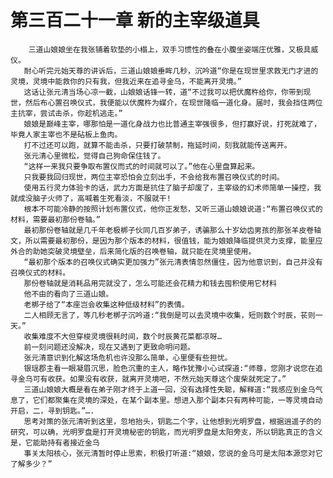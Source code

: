 # 第三百二十一章 新的主宰级道具
        三道山娘娘坐在我张铺着软垫的小榻上，双手习惯性的叠在小腹坐姿端庄优雅，又极具威仪。
       耐心听完元始天尊的讲诉后，三道山娘娘垂眸几秒，沉吟道“你是在现世里求救无门才进的灵境，灵境中能救你的只有我，但我近来在追寻金乌，不能离开灵境。”
       这话让张元清当场心凉一截，山娘娘话锋一转，道“不过我可以把伏魔杵给你，你带到现世，然后布心置召唤仪式，我便能以伏魔杵为媒介，在现世隆临一道化身。届时，我会挡住两位主抗宰，尝试击杀，你趁机逃走。”
       娘娘是巅峰主宰，哪那怕是一道化身战力也比普通主宰强很多，但打赢好说，打死就难了，毕竟人家主宰也不是砧板上鱼肉。
       打不过还可以跑，就算不能击杀，只要打破禁制，拖延时间，刻我就能传送离开。
       张元清心里微松，觉得自己狗命保住钱了。
       “这样一来我只要争取布置仪而式的时间就可以了。”他在心里盘算起来。
       只我要我回归现世，两位主宰恐怕会立刻出手，不会给我布置召唤仪式的时间。
       使用五行灵力体验卡的话，武力方面是抗住了脑子却废了，主宰级的幻术师简单一操控，我就成没脑子火师了，高喊着生死看淡，不服就干!
       根本不可能冷静的按照计划布置仪式，他你正发愁，又听三道山娘娘说道:“布置召唤仪式的材料，需要最初那份卷轴。”
       最初那份卷轴就是几千年老极梆子伙同几百岁弟子，诱骗那么十岁幼齿男孩的那张羊皮卷轴文，所以需要最初那份，是因为那个版本的材料，很值钱，能为娘娘降临提供灵力支撑，能里应外合的助她突破灵境壁垒，后来简化版的召唤卷轴，就只能在灵境里使用。
       “最初那个版本的召唤仪式确实更加强力”张元清表情忽然僵住，因为他意识到，自己并没有召唤仪式的材料。
       那份卷轴就是消耗品用完就没了，怎么可能还会花精力和钱去囤积使用它材料
       他不由的看向了三道山娘。
       老梆子给了“本座岂会收集这种低级材料”的表情。
       二人相顾无言了，等几秒老梆子沉吟道:“我倒是可以去灵境中收集，短则数个时辰，苌则一天。”
       收集难度不大但穿梭灵境很耗时间，数个时辰黄花菜都凉呀…
       前一刻问题还没解决，现在又遇到了更致命明问题。
       张元清意识到化解这场危机也许没那么简单，心里便有些担忧。
       银瑶郡主看一眼凝眉沉思，脸色沉重的主人，略作犹豫小心试探道:“师尊，您刚才说您在追寻金乌可有收获。如果没有收获，就离开灵境吧，不然元始天尊这个废柴就死定了。”
       三道山娘娘大概是看在弟子刚才终于上道一回，没有选择性失聪，解释道:“我感应到金乌气息了，它们都聚集在灵境的深处，在某个副本里。想进入那个副本只有两种可能，一等灵境自动开启，二，寻到钥匙。”….
       思考对策的张元清听到这里，忽地抬头，钥匙二个字，让他想到光明罗盘，根据逍遥子的的研究，可以确，光明罗盘是打开灵境秘密的钥匙，而光明罗盘是太阳旁支，所以钥匙真正的含义是，它能助持有者接近金乌
       事关太阳核心，张元清暂时停止思索，积极打听道:“娘娘，您说的金乌可是太阳本源您对它了解多少？”